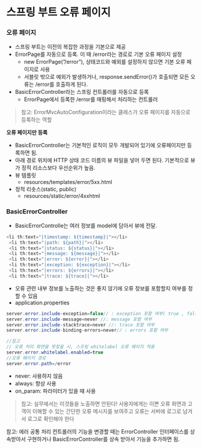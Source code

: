 # 스프링 부트 오류 페이지

### 오류 페이지

- 스프링 부트는 이전의 복잡한 과정을 기본으로 제공
- ErrorPage를 자동으로 등록. 이 때 /error라는 경로로 기본 오류 페이지 설정
    - new ErrorPage(”/error”), 상태코드와 예외를 설정하지 않으면 기본 오류 페이지로 사용
    - 서블릿 밖으로 예외가 발생하거나, response.sendError()가 호출되면 모든 오류는 /error를 호출하게 된다.
- BasicErrorController라는 스프링 컨트롤러를 자동으로 등록
    - ErrorPage에서 등록한 /error를 매핑해서 처리하는 컨트롤러

> 참고:
ErrorMvcAutoConfiguration이라는 클래스가 오류 페이지를 자동으로 등록하는 역할
> 

**오류 페이지만 등록**

- BasicErrorController는 기본적인 로직이 모두 개발되어 있기에 오류페이지만 등록하면 됨.
- 아래 경로 위치에 HTTP 상태 코드 이름의 뷰 파일을 넣어 두면 된다. 기본적으로 뷰가 정적 리소스보다 우선순위가 높음.
- 뷰 템플릿
    - resources/templates/error/5xx.html
- 정적 리솟스(static, public)
    - resources/static/error/4xxhtml

### BasicErrorController

- BasicErrorControlle는 여러 정보를 model에 담아서 뷰에 전달.

```java
<li th:text="|timestamp: ${timestamp}|"></li>
 <li th:text="|path: ${path}|"></li>
 <li th:text="|status: ${status}|"></li>
 <li th:text="|message: ${message}|"></li>
 <li th:text="|error: ${error}|"></li>
 <li th:text="|exception: ${exception}|"></li>
 <li th:text="|errors: ${errors}|"></li>
 <li th:text="|trace: ${trace}|"></li>
```

- 오류 관련 내부 정보를 노출하는 것은 좋지 않기에 오류 정보를 포함할지 여부를 정할 수 있음
- application.properties

```java
server.error.include-exception=false// : exception 포함 여부( true , false )
server.error.include-message=never //: message 포함 여부
server.error.include-stacktrace=never //: trace 포함 여부
server.error.include-binding-errors=never// : errors 포함 여부

//참고
// 오류 처리 화면을 못찾을 시, 스프링 whitelabel 오류 페이지 적용
server.error.whitelabel.enabled=true 
//오류 페이지 경로
server.error.path=/error
```

- never: 사용하지 않음
- always: 항상 사용
- on_param: 파라미터가 있을 때 사용

> 참고:
실무에서는 이것들을 노출하면 안된다! 사용자에게는 이쁜 오류 화면과 고객이 이해할 수 있는 간단한 오류 메시지를 보여주고 오류는 서버에 로그로 남겨서 로그로 확인해야 한다

참고:
에러 공통 처리 컨트롤러의 기능을 변경할 때는 ErrorController 인터페이스를 상속받아서 구현하거나 BasicErrorController를 상속 받아서 기능을 추가하면 됨.
>